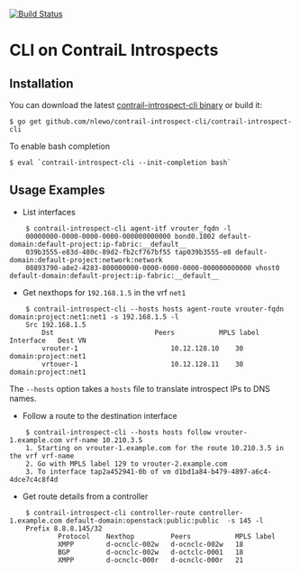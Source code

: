 [![Build Status](https://travis-ci.org/nlewo/contrail-introspect-cli.svg?branch=master)](https://travis-ci.org/nlewo/contrail-introspect-cli)

CLI on ContraiL Introspects
===========================

## Installation

You can download the latest 
[contrail-introspect-cli binary](https://github.com/nlewo/contrail-introspect-cli-binaries/raw/master/contrail-introspect-cli)
or build it:

    $ go get github.com/nlewo/contrail-introspect-cli/contrail-introspect-cli

To enable bash completion

    $ eval `contrail-introspect-cli --init-completion bash`


## Usage Examples

- List interfaces
```
    $ contrail-introspect-cli agent-itf vrouter_fqdn -l
    00000000-0000-0000-0000-000000000000 bond0.1002 default-domain:default-project:ip-fabric:__default__ 
    039b3555-e83d-480c-89d2-fb2cf767bf55 tap039b3555-e8 default-domain:default-project:network:network
    08893790-a8e2-4283-800000000-0000-0000-0000-000000000000 vhost0 default-domain:default-project:ip-fabric:__default__ 
```

- Get nexthops for `192.168.1.5` in the vrf `net1`
```
    $ contrail-introspect-cli --hosts hosts agent-route vrouter-fqdn domain:project:net1:net1 -s 192.168.1.5 -l
    Src 192.168.1.5
        Dst                        	Peers        	MPLS label	Interface	Dest VN                        
        vrouter-1                       10.12.128.10	30        	         	domain:project:net1
        vrtouer-1                       10.12.128.11	30        	         	domain:project:net1
```
The `--hosts` option takes a `hosts` file to translate introspect IPs to DNS names.

- Follow a route to the destination interface
```
    $ contrail-introspect-cli --hosts hosts follow vrouter-1.example.com vrf-name 10.210.3.5  
    1. Starting on vrouter-1.example.com for the route 10.210.3.5 in the vrf vrf-name
    2. Go with MPLS label 129 to vrouter-2.example.com
    3. To interface tap2a452941-0b of vm d1bd1a84-b479-4897-a6c4-4dce7c4c8f4d
```

- Get route details from a controller
```
	$ contrail-introspect-cli controller-route controller-1.example.com default-domain:openstack:public:public  -s 145 -l
	Prefix 8.8.8.145/32
	        Protocol	Nexthop      	Peers        	MPLS label
	        XMPP    	d-ocnclc-002w	d-ocnclc-002w	18        
	        BGP     	d-ocnclc-002w	d-octclc-0001	18        
	        XMPP    	d-ocnclc-000r	d-ocnclc-000r	21        

```